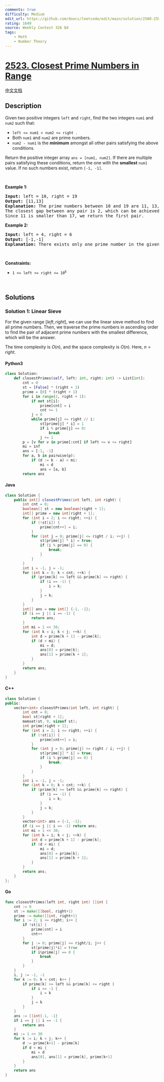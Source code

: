 ```yaml
---
comments: true
difficulty: Medium
edit_url: https://github.com/doocs/leetcode/edit/main/solution/2500-2599/2523.Closest%20Prime%20Numbers%20in%20Range/README_EN.md
rating: 1649
source: Weekly Contest 326 Q4
tags:
    - Math
    - Number Theory
---
```


<!-- problem:start -->

# [2523. Closest Prime Numbers in Range](https://leetcode.com/problems/closest-prime-numbers-in-range)

[中文文档](/solution/2500-2599/2523.Closest%20Prime%20Numbers%20in%20Range/README.md)

## Description

<!-- description:start -->

<p>Given two positive integers <code>left</code> and <code>right</code>, find the two integers <code>num1</code> and <code>num2</code> such that:</p>

<ul>
	<li><code>left &lt;= num1 &lt; num2 &lt;= right </code>.</li>
	<li>Both <code>num1</code> and <code>num2</code> are <span data-keyword="prime-number">prime numbers</span>.</li>
	<li><code>num2 - num1</code> is the <strong>minimum</strong> amongst all other pairs satisfying the above conditions.</li>
</ul>

<p>Return the positive integer array <code>ans = [num1, num2]</code>. If there are multiple pairs satisfying these conditions, return the one with the <strong>smallest</strong> <code>num1</code> value. If no such numbers exist, return <code>[-1, -1]</code><em>.</em></p>

<p>&nbsp;</p>
<p><strong class="example">Example 1:</strong></p>

<pre>
<strong>Input:</strong> left = 10, right = 19
<strong>Output:</strong> [11,13]
<strong>Explanation:</strong> The prime numbers between 10 and 19 are 11, 13, 17, and 19.
The closest gap between any pair is 2, which can be achieved by [11,13] or [17,19].
Since 11 is smaller than 17, we return the first pair.
</pre>

<p><strong class="example">Example 2:</strong></p>

<pre>
<strong>Input:</strong> left = 4, right = 6
<strong>Output:</strong> [-1,-1]
<strong>Explanation:</strong> There exists only one prime number in the given range, so the conditions cannot be satisfied.
</pre>

<p>&nbsp;</p>
<p><strong>Constraints:</strong></p>

<ul>
	<li><code>1 &lt;= left &lt;= right &lt;= 10<sup>6</sup></code></li>
</ul>

<p>&nbsp;</p>
<style type="text/css">.spoilerbutton {display:block; border:dashed; padding: 0px 0px; margin:10px 0px; font-size:150%; font-weight: bold; color:#000000; background-color:cyan; outline:0; 
}
.spoiler {overflow:hidden;}
.spoiler > div {-webkit-transition: all 0s ease;-moz-transition: margin 0s ease;-o-transition: all 0s ease;transition: margin 0s ease;}
.spoilerbutton[value="Show Message"] + .spoiler > div {margin-top:-500%;}
.spoilerbutton[value="Hide Message"] + .spoiler {padding:5px;}
</style>

<!-- description:end -->

## Solutions

<!-- solution:start -->

### Solution 1: Linear Sieve

For the given range $[\textit{left}, \textit{right}]$, we can use the linear sieve method to find all prime numbers. Then, we traverse the prime numbers in ascending order to find the pair of adjacent prime numbers with the smallest difference, which will be the answer.

The time complexity is $O(n)$, and the space complexity is $O(n)$. Here, $n = \textit{right}$.

<!-- tabs:start -->

#### Python3

```python
class Solution:
    def closestPrimes(self, left: int, right: int) -> List[int]:
        cnt = 0
        st = [False] * (right + 1)
        prime = [0] * (right + 1)
        for i in range(2, right + 1):
            if not st[i]:
                prime[cnt] = i
                cnt += 1
            j = 0
            while prime[j] <= right // i:
                st[prime[j] * i] = 1
                if i % prime[j] == 0:
                    break
                j += 1
        p = [v for v in prime[:cnt] if left <= v <= right]
        mi = inf
        ans = [-1, -1]
        for a, b in pairwise(p):
            if (d := b - a) < mi:
                mi = d
                ans = [a, b]
        return ans
```

#### Java

```java
class Solution {
    public int[] closestPrimes(int left, int right) {
        int cnt = 0;
        boolean[] st = new boolean[right + 1];
        int[] prime = new int[right + 1];
        for (int i = 2; i <= right; ++i) {
            if (!st[i]) {
                prime[cnt++] = i;
            }
            for (int j = 0; prime[j] <= right / i; ++j) {
                st[prime[j] * i] = true;
                if (i % prime[j] == 0) {
                    break;
                }
            }
        }
        int i = -1, j = -1;
        for (int k = 0; k < cnt; ++k) {
            if (prime[k] >= left && prime[k] <= right) {
                if (i == -1) {
                    i = k;
                }
                j = k;
            }
        }
        int[] ans = new int[] {-1, -1};
        if (i == j || i == -1) {
            return ans;
        }
        int mi = 1 << 30;
        for (int k = i; k < j; ++k) {
            int d = prime[k + 1] - prime[k];
            if (d < mi) {
                mi = d;
                ans[0] = prime[k];
                ans[1] = prime[k + 1];
            }
        }
        return ans;
    }
}
```

#### C++

```cpp
class Solution {
public:
    vector<int> closestPrimes(int left, int right) {
        int cnt = 0;
        bool st[right + 1];
        memset(st, 0, sizeof st);
        int prime[right + 1];
        for (int i = 2; i <= right; ++i) {
            if (!st[i]) {
                prime[cnt++] = i;
            }
            for (int j = 0; prime[j] <= right / i; ++j) {
                st[prime[j] * i] = true;
                if (i % prime[j] == 0) {
                    break;
                }
            }
        }
        int i = -1, j = -1;
        for (int k = 0; k < cnt; ++k) {
            if (prime[k] >= left && prime[k] <= right) {
                if (i == -1) {
                    i = k;
                }
                j = k;
            }
        }
        vector<int> ans = {-1, -1};
        if (i == j || i == -1) return ans;
        int mi = 1 << 30;
        for (int k = i; k < j; ++k) {
            int d = prime[k + 1] - prime[k];
            if (d < mi) {
                mi = d;
                ans[0] = prime[k];
                ans[1] = prime[k + 1];
            }
        }
        return ans;
    }
};
```

#### Go

```go
func closestPrimes(left int, right int) []int {
	cnt := 0
	st := make([]bool, right+1)
	prime := make([]int, right+1)
	for i := 2; i <= right; i++ {
		if !st[i] {
			prime[cnt] = i
			cnt++
		}
		for j := 0; prime[j] <= right/i; j++ {
			st[prime[j]*i] = true
			if i%prime[j] == 0 {
				break
			}
		}
	}
	i, j := -1, -1
	for k := 0; k < cnt; k++ {
		if prime[k] >= left && prime[k] <= right {
			if i == -1 {
				i = k
			}
			j = k
		}
	}
	ans := []int{-1, -1}
	if i == j || i == -1 {
		return ans
	}
	mi := 1 << 30
	for k := i; k < j; k++ {
		d := prime[k+1] - prime[k]
		if d < mi {
			mi = d
			ans[0], ans[1] = prime[k], prime[k+1]
		}
	}
	return ans
}
```

<!-- tabs:end -->

<!-- solution:end -->

<!-- problem:end -->

